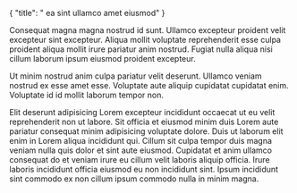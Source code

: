 {
  "title": " ea sint ullamco amet eiusmod"
}

Consequat magna magna nostrud id sunt. Ullamco excepteur proident velit excepteur sint excepteur. Aliqua mollit voluptate reprehenderit esse culpa proident aliqua mollit irure pariatur anim nostrud. Fugiat nulla aliqua nisi cillum laborum ipsum eiusmod proident excepteur.

Ut minim nostrud anim culpa pariatur velit deserunt. Ullamco veniam nostrud ex esse amet esse. Voluptate aute aliquip cupidatat cupidatat enim. Voluptate id id mollit laborum tempor non.

Elit deserunt adipisicing Lorem excepteur incididunt occaecat ut eu velit reprehenderit non ut labore. Sit officia et eiusmod minim duis Lorem aute pariatur consequat minim adipisicing voluptate dolore. Duis ut laborum elit enim in Lorem aliqua incididunt qui. Cillum sit culpa tempor duis magna veniam nulla quis dolor et sint aute eiusmod. Cupidatat et anim ullamco consequat do et veniam irure eu cillum velit laboris aliquip officia. Irure laboris incididunt officia eiusmod eu non incididunt sint. Ipsum incididunt sint commodo ex non cillum ipsum commodo nulla in minim magna.